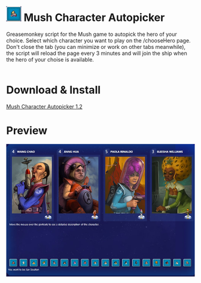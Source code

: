 # <img src="https://github.com/HwangLiu/Mush-Character-Autopicker/blob/master/icons.gif" alt="Heroes"> Mush Character Autopicker
Greasemonkey script for the Mush game to autopick the hero of your choice.
Select which character you want to play on the /chooseHero page.
Don't close the tab (you can minimize or work on other tabs meanwhile), the script will reload the page every 3 minutes and will join the ship when the hero of your choise is available.
<br>
<br>
# Download & Install
<a href="https://github.com/HwangLiu/Mush-Character-Autopicker/raw/master/MCA_1.2.user.js"> Mush Character Autopicker 1.2 </a>
# Preview
<img src="https://raw.githubusercontent.com/HwangLiu/Mush-Character-Autopicker/master/15466973424380.jpg" alt="Example">
